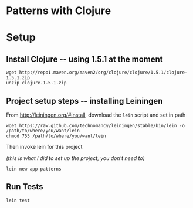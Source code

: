 # Patterns with Clojure

# Setup

## Install Clojure -- using 1.5.1 at the moment

	wget http://repo1.maven.org/maven2/org/clojure/clojure/1.5.1/clojure-1.5.1.zip
	unzip clojure-1.5.1.zip
	

## Project setup steps -- installing Leiningen

From http://leiningen.org/#install, download the `lein` script and set in path

    wget https://raw.github.com/technomancy/leiningen/stable/bin/lein -o /path/to/where/you/want/lein
    chmod 755 /path/to/where/you/want/lein

Then invoke lein for this project

*(this is what I did to set up the project, you don't need to)*

    lein new app patterns

## Run Tests

    lein test
